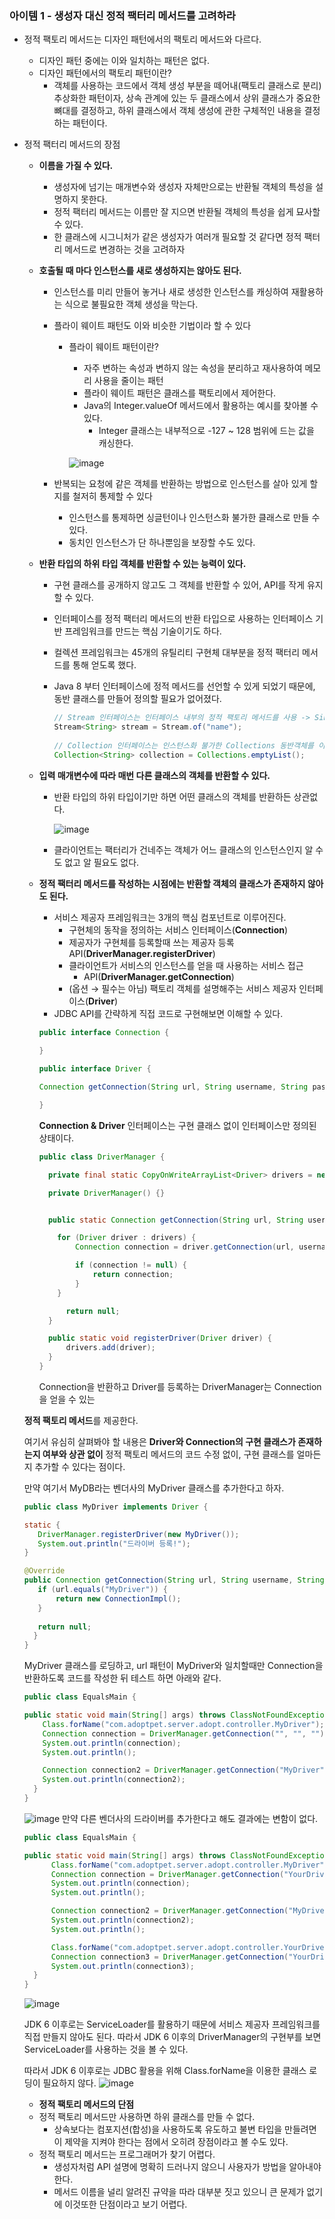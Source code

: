 ### 아이템 1 - 생성자 대신 정적 팩터리 메서드를 고려하라

- 정적 팩토리 메서드는 디자인 패턴에서의 팩토리 메서드와 다르다.
    - 디자인 패턴 중에는 이와 일치하는 패턴은 없다.
    - 디자인 패턴에서의 팩토리 패턴이란?
        - 객체를 사용하는 코드에서 객체 생성 부분을 떼어내(팩토리 클래스로 분리) 추상화한 패턴이자, 상속 관계에 있는 두 클래스에서 상위 클래스가 중요한 뼈대를 결정하고, 하위 클래스에서 객체 생성에 관한 구체적인 내용을 결정하는 패턴이다.

- 정적 팩터리 메서드의 장점
    - **이름을 가질 수 있다.**
        - 생성자에 넘기는 매개변수와 생성자 자체만으로는 반환될 객체의 특성을 설명하지 못한다.
        - 정적 팩터리 메서드는 이름만 잘 지으면 반환될 객체의 특성을 쉽게 묘사할 수 있다.
        - 한 클래스에 시그니처가 같은 생성자가 여러개 필요할 것 같다면 정적 팩터리 메서드로 변경하는 것을 고려하자
    - **호출될 때 마다 인스턴스를 새로 생성하지는 않아도 된다.**
        - 인스턴스를 미리 만들어 놓거나 새로 생성한 인스턴스를 캐싱하여 재활용하는 식으로 불필요한 객체 생성을 막는다.
        - 플라이 웨이트 패턴도 이와 비슷한 기법이라 할 수 있다
            - 플라이 웨이트 패턴이란?
                - 자주 변하는 속성과 변하지 않는 속성을 분리하고 재사용하여 메모리 사용을 줄이는 패턴
                - 플라이 웨이트 패턴은 클래스를 팩토리에서 제어한다.
                - Java의 Integer.valueOf 메서드에서 활용하는 예시를 찾아볼 수 있다.
                    - Integer 클래스는 내부적으로 -127 ~ 128 범위에 드는 값을 캐싱한다.
                
                ![image](https://github.com/ch4570/file-block-extension/assets/91787050/945d54f6-5771-445c-9f5f-2a3ad5332db3)
                
        - 반복되는 요청에 같은 객체를 반환하는 방법으로 인스턴스를 살아 있게 할지를 철저히 통제할 수 있다
            - 인스턴스를 통제하면 싱글턴이나 인스턴스화 불가한 클래스로 만들 수 있다.
            - 동치인 인스턴스가 단 하나뿐임을 보장할 수도 있다.
    - **반환 타입의 하위 타입 객체를 반환할 수 있는 능력이 있다.**
        - 구현 클래스를 공개하지 않고도 그 객체를 반환할 수 있어, API를 작게 유지할 수 있다.
        - 인터페이스를 정적 팩터리 메서드의 반환 타입으로 사용하는 인터페이스 기반 프레임워크를 만드는 핵심 기술이기도 하다.
        - 컬렉션 프레임워크는 45개의 유틸리티 구현체 대부분을 정적 팩터리 메서드를 통해 얻도록 했다.
        - Java 8 부터 인터페이스에 정적 메서드를 선언할 수 있게 되었기 때문에, 동반 클래스를 만들어 정의할 필요가 없어졌다.
            
            ```java
            // Stream 인터페이스는 인터페이스 내부의 정적 팩토리 메서드를 사용 -> Since JDK 1.8 ~
            Stream<String> stream = Stream.of("name");
                    
            // Collection 인터페이스는 인스턴스화 불가한 Collections 동반객체를 이용해 팩토리 메서드를 사용
            Collection<String> collection = Collections.emptyList();
            ```
            
    - **입력 매개변수에 따라 매번 다른 클래스의 객체를 반환할 수 있다.**
        - 반환 타입의 하위 타입이기만 하면 어떤 클래스의 객체를 반환하든 상관없다.
            
            
          ![image](https://github.com/ch4570/file-block-extension/assets/91787050/4b055ec3-5ee8-4283-a51f-02780b78e86a)
            
        - 클라이언트는 팩터리가 건네주는 객체가 어느 클래스의 인스턴스인지 알 수도 없고 알 필요도 없다.
    - **정적 팩터리 메서드를 작성하는 시점에는 반환할 객체의 클래스가 존재하지 않아도 된다.**
        - 서비스 제공자 프레임워크는 3개의 핵심 컴포넌트로 이루어진다.
            - 구현체의 동작을 정의하는 서비스 인터페이스(**Connection**)
            - 제공자가 구현체를 등록할때 쓰는 제공자 등록 API(**DriverManager.registerDriver**)
            - 클라이언트가 서비스의 인스턴스를 얻을 때 사용하는 서비스 접근
                - API(**DriverManager.getConnection**)
            - (옵션 → 필수는 아님) 팩토리 객체를 설명해주는 서비스 제공자 인터페이스(**Driver**)
        - JDBC API를 간략하게 직접 코드로 구현해보면 이해할 수 있다.
      ```java
      public interface Connection {
    
      }

      public interface Driver {

      Connection getConnection(String url, String username, String password);

      }
      ```
      **Connection & Driver** 인터페이스는 구현 클래스 없이 인터페이스만 정의된 상태이다.
      ```java
      public class DriverManager {

        private final static CopyOnWriteArrayList<Driver> drivers = new CopyOnWriteArrayList<>();

        private DriverManager() {}


        public static Connection getConnection(String url, String username, String password) {

          for (Driver driver : drivers) {
              Connection connection = driver.getConnection(url, username, password);

              if (connection != null) {
                  return connection;
              }
          }

            return null;
        }

        public static void registerDriver(Driver driver) {
            drivers.add(driver);
        }
      }
      ```
      Connection을 반환하고 Driver를 등록하는 DriverManager는 Connection을 얻을 수 있는 

    **정적 팩토리 메서드**를 제공한다.

    여기서 유심히 살펴봐야 할 내용은 **Driver와 Connection의 구현 클래스가 존재하는지 여부와 상관 없이** 정적 팩토리 메서드의 코드 수정 없이, 구현 클래스를 얼마든지 추가할 수 있다는 점이다.

    만약 여기서 MyDB라는 벤더사의 MyDriver 클래스를 추가한다고 하자.

    ```java
    public class MyDriver implements Driver {

    static {
       DriverManager.registerDriver(new MyDriver());
       System.out.println("드라이버 등록!");
    }

    @Override
    public Connection getConnection(String url, String username, String password) {
       if (url.equals("MyDriver")) {
           return new ConnectionImpl();
       }
        
       return null;
      }
    }
    ```

    MyDriver 클래스를 로딩하고, url 패턴이 MyDriver와 일치할때만 Connection을 반환하도록 코드를 작성한 뒤 테스트 하면 아래와 같다.

    ```java
    public class EqualsMain {

    public static void main(String[] args) throws ClassNotFoundException {
        Class.forName("com.adoptpet.server.adopt.controller.MyDriver");
        Connection connection = DriverManager.getConnection("", "", "");
        System.out.println(connection);
        System.out.println();

        Connection connection2 = DriverManager.getConnection("MyDriver", "", "");
        System.out.println(connection2);
      }
    }
    ```

    ![image](https://github.com/ch4570/file-block-extension/assets/91787050/3dd5463d-8bea-41d8-8cb8-7f50268bb19d)
    만약 다른 벤더사의 드라이버를 추가한다고 해도 결과에는 변함이 없다.
    ```java
   public class EqualsMain {

    public static void main(String[] args) throws ClassNotFoundException {
          Class.forName("com.adoptpet.server.adopt.controller.MyDriver");
          Connection connection = DriverManager.getConnection("YourDriver", "", "");
          System.out.println(connection);
          System.out.println();
  
          Connection connection2 = DriverManager.getConnection("MyDriver", "", "");
          System.out.println(connection2);
          System.out.println();
  
          Class.forName("com.adoptpet.server.adopt.controller.YourDriver");
          Connection connection3 = DriverManager.getConnection("YourDriver", "", "");
          System.out.println(connection3);
      }
    }
    ```
    ![image](https://github.com/ch4570/file-block-extension/assets/91787050/3ffb138c-59b3-41df-b7b3-52f5f8c00f75)

    JDK 6 이후로는 ServiceLoader를 활용하기 때문에 서비스 제공자 프레임워크를 직접 만들지 않아도 된다. 따라서 JDK 6 이후의 DriverManager의 구현부를 보면 ServiceLoader를 사용하는 것을 볼 수 있다.

    따라서 JDK 6 이후로는 JDBC 활용을 위해 Class.forName을 이용한 클래스 로딩이 필요하지 않다.
    ![image](https://github.com/ch4570/file-block-extension/assets/91787050/c4504972-4c8d-45ca-a02d-e7c025f72532)

    - **정적 팩토리 메서드의 단점**
    - 정적 팩토리 메서드만 사용하면 하위 클래스를 만들 수 없다.
        - 상속보다는 컴포지션(합성)을 사용하도록 유도하고 불변 타입을 만들려면 이 제약을 지켜야 한다는 점에서 오히려 장점이라고 볼 수도 있다.
    - 정적 팩토리 메서드는 프로그래머가 찾기 어렵다.
        - 생성자처럼 API 설명에 명확히 드러나지 않으니 사용자가 방법을 알아내야 한다.
        - 메서드 이름을 널리 알려진 규약을 따라 대부분 짓고 있으니 큰 문제가 없기에 이것또한 단점이라고 보기 어렵다.
    
